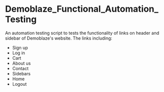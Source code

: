 # Demoblaze_Functional_Automation_Testing
An automation testing script to tests the functionality of links on header and sidebar of Demoblaze's website.
The links including:
- Sign up
- Log in
- Cart
- About us
- Contact
- Sidebars
- Home
- Logout
